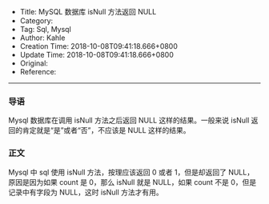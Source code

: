 - Title: MySQL 数据库 isNull 方法返回 NULL
- Category:
- Tag: Sql, Mysql
- Author: Kahle
- Creation Time: 2018-10-08T09:41:18.666+0800
- Update Time: 2018-10-08T09:41:18.666+0800
- Original:
- Reference:

---


### 导语

Mysql 数据库在调用 isNull 方法之后返回 NULL 这样的结果。一般来说 isNull 返回的肯定就是“是”或者“否”，不应该是 NULL 这样的结果。


### 正文

Mysql 中 sql 使用 isNull 方法，按理应该返回 0 或者 1，但是却返回了 NULL，原因是因为如果 count 是 0，那么 isNull 就是 NULL，如果 count 不是 0，但是记录中有字段为 NULL，这时 isNull 方法才有用。


